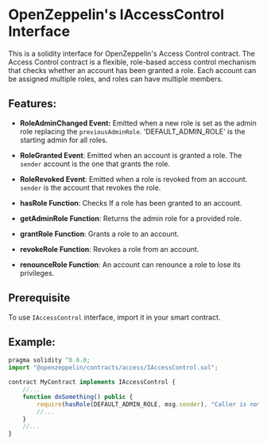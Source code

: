 # OpenZeppelin's IAccessControl Interface

This is a solidity interface for OpenZeppelin's Access Control contract. The Access Control contract is a flexible, role-based access control mechanism that checks whether an account has been granted a role. Each account can be assigned multiple roles, and roles can have multiple members.

## Features:

- **RoleAdminChanged Event:** Emitted when a new role is set as the admin role replacing the `previousAdminRole`. 'DEFAULT_ADMIN_ROLE' is the starting admin for all roles.

- **RoleGranted Event**: Emitted when an account is granted a role. The `sender` account is the one that grants the role.

- **RoleRevoked Event**: Emitted when a role is revoked from an account. `sender` is the account that revokes the role.

- **hasRole Function**: Checks If a role has been granted to an account.

- **getAdminRole Function**: Returns the admin role for a provided role.

- **grantRole Function**: Grants a role to an account.

- **revokeRole Function**: Revokes a role from an account.

- **renounceRole Function**: An account can renounce a role to lose its privileges.

## Prerequisite
To use `IAccessControl` interface, import it in your smart contract.

## Example:
```javascript
pragma solidity ^0.8.0;
import "@openzeppelin/contracts/access/IAccessControl.sol";

contract MyContract implements IAccessControl {
    //...
    function doSomething() public {
        require(hasRole(DEFAULT_ADMIN_ROLE, msg.sender), "Caller is not an admin");
        //...
    }
    //...
}
```
